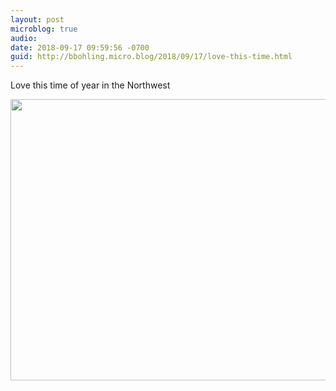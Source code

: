 ```yaml
---
layout: post
microblog: true
audio: 
date: 2018-09-17 09:59:56 -0700
guid: http://bbohling.micro.blog/2018/09/17/love-this-time.html
---
```

Love this time of year in the Northwest

<img src="http://micro.brandonbohling.com/uploads/2018/a51d4cb6dd.jpg" width="600" height="450" />
